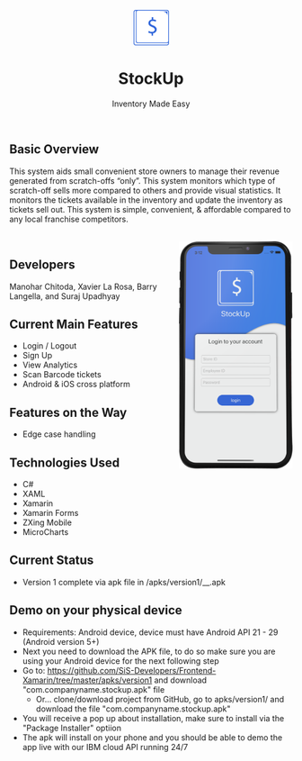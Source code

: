 <p align="center"><img width=12.5% src="https://github.com/SiS-Developers/Frontend-Xamarin/blob/master/StockUp/StockUp.Android/Resources/drawable/Logo_Blue.png"></p>
<h1 align="center">StockUp</h1>
<p align="center">Inventory Made Easy</p>
<br>

## Basic Overview

This system aids small convenient store owners to manage their revenue generated from scratch-offs “only”. 
This system monitors which type of scratch-off sells more compared to others and provide visual statistics. 
It monitors the tickets available in the inventory and update the inventory as tickets sell out.
This system is simple, convenient, & affordable compared to any local franchise competitors.

<br>

<img width=40% align="right" src="https://github.com/SiS-Developers/Frontend-Xamarin/blob/master/StockUp%20Assets/1x/SOIS%20Rotato%20Edit.png">

## Developers
Manohar Chitoda, Xavier La Rosa, Barry Langella, and Suraj Upadhyay

## Current Main Features
- Login / Logout
- Sign Up
- View Analytics
- Scan Barcode tickets
- Android & iOS cross platform


## Features on the Way
- Edge case handling


## Technologies Used
- C#
- XAML
- Xamarin
- Xamarin Forms
- ZXing Mobile
- MicroCharts

## Current Status
- Version 1 complete via apk file in /apks/version1/__.apk

## Demo on your physical device
- Requirements: Android device, device must have Android API 21 - 29 (Android version 5+)
- Next you need to download the APK file, to do so make sure you are using your Android device for the next following step
- Go to: https://github.com/SiS-Developers/Frontend-Xamarin/tree/master/apks/version1 and download "com.companyname.stockup.apk" file
  - Or... clone/download project from GitHub, go to apks/version1/ and download the file "com.companyname.stockup.apk"
- You will receive a pop up about installation, make sure to install via the "Package Installer" optiion
- The apk will install on your phone and you should be able to demo the app live with our IBM cloud API running 24/7
